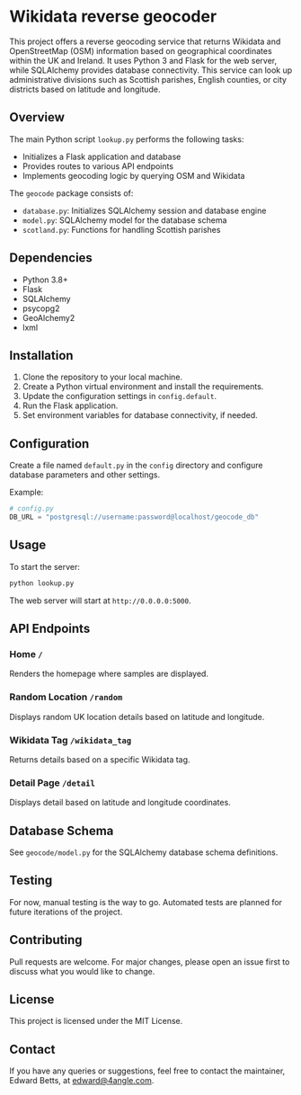 # Wikidata reverse geocoder

This project offers a reverse geocoding service that returns Wikidata and OpenStreetMap (OSM) information based on geographical coordinates within the UK and Ireland. It uses Python 3 and Flask for the web server, while SQLAlchemy provides database connectivity. This service can look up administrative divisions such as Scottish parishes, English counties, or city districts based on latitude and longitude.

## Overview

The main Python script `lookup.py` performs the following tasks:

- Initializes a Flask application and database
- Provides routes to various API endpoints
- Implements geocoding logic by querying OSM and Wikidata

The `geocode` package consists of:

- `database.py`: Initializes SQLAlchemy session and database engine
- `model.py`: SQLAlchemy model for the database schema
- `scotland.py`: Functions for handling Scottish parishes

## Dependencies

- Python 3.8+
- Flask
- SQLAlchemy
- psycopg2
- GeoAlchemy2
- lxml

## Installation

1. Clone the repository to your local machine.
2. Create a Python virtual environment and install the requirements.
3. Update the configuration settings in `config.default`.
4. Run the Flask application.
5. Set environment variables for database connectivity, if needed.

## Configuration

Create a file named `default.py` in the `config` directory and configure database parameters and other settings. 

Example:

```python
# config.py
DB_URL = "postgresql://username:password@localhost/geocode_db"
```

## Usage

To start the server:

```bash
python lookup.py
```

The web server will start at `http://0.0.0.0:5000`.

## API Endpoints

### Home `/`

Renders the homepage where samples are displayed.

### Random Location `/random`

Displays random UK location details based on latitude and longitude.

### Wikidata Tag `/wikidata_tag`

Returns details based on a specific Wikidata tag.

### Detail Page `/detail`

Displays detail based on latitude and longitude coordinates.

## Database Schema

See `geocode/model.py` for the SQLAlchemy database schema definitions.

## Testing

For now, manual testing is the way to go. Automated tests are planned for future iterations of the project.

## Contributing

Pull requests are welcome. For major changes, please open an issue first to discuss what you would like to change.

## License

This project is licensed under the MIT License.

## Contact

If you have any queries or suggestions, feel free to contact the maintainer, Edward Betts, at edward@4angle.com.
